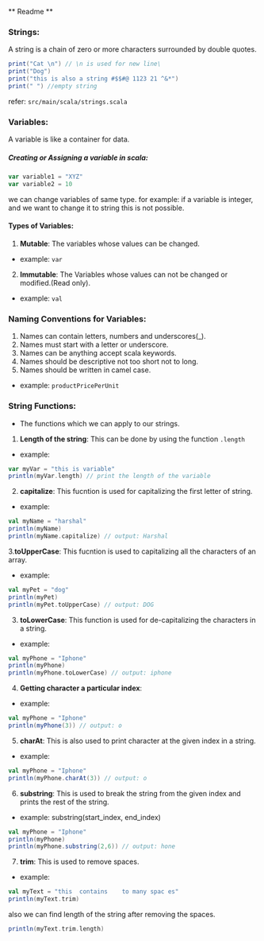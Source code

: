 ** Readme **

### Strings:
A string is a chain of zero or more characters surrounded by double quotes.

```scala code
print("Cat \n") // \n is used for new line\
print("Dog")
print("this is also a string #$$#@ 1123 21 ^&*")
print(" ") //empty string
```
refer: `src/main/scala/strings.scala`

### Variables:
A variable is like a container for data.

##### Creating or Assigning a variable in scala:
``` Scala code
var variable1 = "XYZ"
var variable2 = 10
```
we can change variables of same type.
for example:
if a variable is integer, and we want to change it to string this is not possible.

#### Types of Variables:
1. **Mutable**: The variables whose values can be changed.
- example: `var`

2. **Immutable**: The Variables whose values can not be changed or modified.(Read only).
- example: `val`

### Naming Conventions for Variables:

1. Names can contain letters, numbers and underscores(_).
2. Names must start with a letter or underscore.
3. Names can be anything accept scala keywords.
4. Names should be descriptive not too short not to long.
5. Names should be written in camel case. 
- example: `productPricePerUnit`

### String Functions:
- The functions which we can apply to our strings.
1. **Length of the string**: This can be done by using the function `.length`
- example:
```scala code
var myVar = "this is variable"
println(myVar.length) // print the length of the variable
```
2. **capitalize**: This fucntion is used for capitalizing the first letter of string.
- example:
```scala code 
val myName = "harshal"
println(myName)
println(myName.capitalize) // output: Harshal
```
3.**toUpperCase**: This fucntion is used to capitalizing all the characters of an array.
- example:
```scala code
val myPet = "dog"
println(myPet)
println(myPet.toUpperCase) // output: DOG
```
3. **toLowerCase**: This function is used for de-capitalizing the characters in a string.
- example: 
```scala code
val myPhone = "Iphone"
println(myPhone)
println(myPhone.toLowerCase) // output: iphone
```
4. **Getting character a particular index**:
- example:
```scala code
val myPhone = "Iphone"
println(myPhone(3)) // output: o
```
5. **charAt**: This is also used to print character at the given index in a string.
- example:
```scala code
val myPhone = "Iphone"
println(myPhone.charAt(3)) // output: o
```
6. **substring**: This is used to break the string from the given index and prints the rest of the string.
- example: substring(start_index, end_index)
```scala code
val myPhone = "Iphone"
println(myPhone)
println(myPhone.substring(2,6)) // output: hone
```
7. **trim**: This is used to remove spaces.
- example: 
```scala code
val myText = "this  contains    to many spac es"
println(myText.trim)
```
also we can find length of the string after removing the spaces.
```scala code
println(myText.trim.length)
```